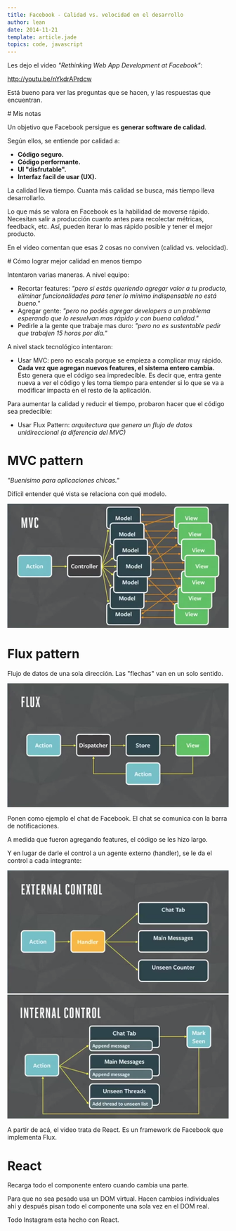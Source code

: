 ```yaml
---
title: Facebook - Calidad vs. velocidad en el desarrollo
author: lean
date: 2014-11-21
template: article.jade
topics: code, javascript
---
```


Les dejo el video *"Rethinking Web App Development at Facebook"*:

http://youtu.be/nYkdrAPrdcw

Está bueno para ver las preguntas que se hacen, y las respuestas que encuentran.

# Mis notas

Un objetivo que Facebook persigue es **generar software de calidad**.

Según ellos, se entiende por calidad a:

- **Código seguro.**
- **Código performante.**
- **UI "disfrutable".**
- **Interfaz facil de usar (UX).**

La calidad lleva tiempo. Cuanta más calidad se busca, más tiempo lleva desarrollarlo.

Lo que más se valora en Facebook es la habilidad de moverse rápido. Necesitan salir a producción cuanto antes para recolectar métricas, feedback, etc. Así, pueden iterar lo mas rápido posible y tener el mejor producto.

En el video comentan que esas 2 cosas no conviven (calidad vs. velocidad).

# Cómo lograr mejor calidad en menos tiempo

Intentaron varias maneras. A nivel equipo:

- Recortar features: *"pero si estás queriendo agregar valor a tu producto, eliminar funcionalidades para tener lo mínimo indispensable no está bueno."*
- Agregar gente: *"pero no podés agregar developers a un problema esperando que lo resuelvan mas rápido y con buena calidad."*
- Pedirle a la gente que trabaje mas duro: *"pero no es sustentable pedir que trabajen 15 horas por día."*

A nivel stack tecnológico intentaron:

- Usar MVC: pero no escala porque se empieza a complicar muy rápido. **Cada vez que agregan nuevos features, el sistema entero cambia.** Esto genera que el código sea impredecible. Es decir que, entra gente nueva a ver el código y les toma tiempo para entender si lo que se va a modificar impacta en el resto de la aplicación.

Para aumentar la calidad y reducir el tiempo, probaron hacer que el código sea predecible:

- Usar Flux Pattern: *arquitectura que genera un flujo de datos unidireccional (a diferencia del MVC)*

# MVC pattern

*"Buenísimo para aplicaciones chicas."*

Difícil entender qué vista se relaciona con qué modelo.

![MVC](mvc.png)

# Flux pattern

Flujo de datos de una sola dirección. Las "flechas" van en un solo sentido.

![Flux](flux.png)

Ponen como ejemplo el chat de Facebook. El chat se comunica con la barra de notificaciones.

A medida que fueron agregando features, el código se les hizo largo.

Y en lugar de darle el control a un agente externo (handler), se le da el control a cada integrante:

![External control](external-control.png)
![Internal control](internal-control.png)

A partir de acá, el video trata de React. Es un framework de Facebook que implementa Flux.

# React

Recarga todo el componente entero cuando cambia una parte.

Para que no sea pesado usa un DOM virtual. Hacen cambios individuales ahí y después pisan todo el componente una sola vez en el DOM real.

Todo Instagram esta hecho con React.
